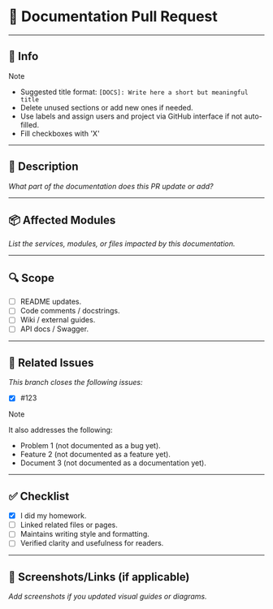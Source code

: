# 📝 Documentation Pull Request

---

## 👀 Info

> [!NOTE]
>
> - Suggested title format: `[DOCS]: Write here a short but meaningful title`
> - Delete unused sections or add new ones if needed.
> - Use labels and assign users and project via GitHub interface if not auto-filled.
> - Fill checkboxes with 'X'

---

## 📄 Description

_What part of the documentation does this PR update or add?_

---

## 📦 Affected Modules

_List the services, modules, or files impacted by this documentation._

---

## 🔍 Scope

- [ ] README updates.
- [ ] Code comments / docstrings.
- [ ] Wiki / external guides.
- [ ] API docs / Swagger.

---

## 🔗 Related Issues

_This branch closes the following issues:_

- [X] #123

> [!NOTE]
>
> It also addresses the following:
>
> - Problem 1 (not documented as a bug yet).
> - Feature 2 (not documented as a feature yet).
> - Document 3 (not documented as a documentation yet).

---

## ✅ Checklist

- [X] I did my homework.
- [ ] Linked related files or pages.
- [ ] Maintains writing style and formatting.
- [ ] Verified clarity and usefulness for readers.

---

## 📸 Screenshots/Links (if applicable)

_Add screenshots if you updated visual guides or diagrams._
